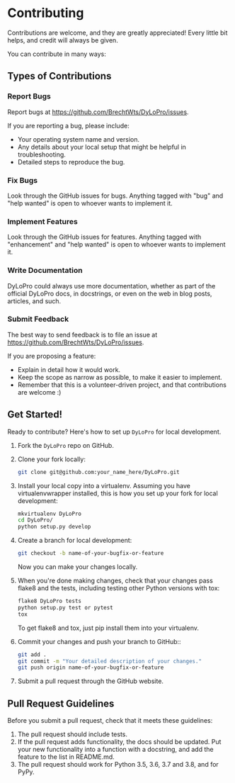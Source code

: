 # Contributing


Contributions are welcome, and they are greatly appreciated! Every little bit
helps, and credit will always be given.

You can contribute in many ways:

## Types of Contributions


### Report Bugs


Report bugs at https://github.com/BrechtWts/DyLoPro/issues.

If you are reporting a bug, please include:

- Your operating system name and version.
- Any details about your local setup that might be helpful in troubleshooting.
- Detailed steps to reproduce the bug.

### Fix Bugs


Look through the GitHub issues for bugs. Anything tagged with "bug" and "help
wanted" is open to whoever wants to implement it.

### Implement Features


Look through the GitHub issues for features. Anything tagged with "enhancement"
and "help wanted" is open to whoever wants to implement it.

### Write Documentation


DyLoPro could always use more documentation, whether as part of the
official DyLoPro docs, in docstrings, or even on the web in blog posts,
articles, and such.

### Submit Feedback


The best way to send feedback is to file an issue at https://github.com/BrechtWts/DyLoPro/issues.

If you are proposing a feature:

- Explain in detail how it would work.
- Keep the scope as narrow as possible, to make it easier to implement.
- Remember that this is a volunteer-driven project, and that contributions
  are welcome :)

## Get Started!


Ready to contribute? Here's how to set up `DyLoPro` for local development.

1. Fork the `DyLoPro` repo on GitHub.
2. Clone your fork locally:
    ```bash
    git clone git@github.com:your_name_here/DyLoPro.git
    ```

3. Install your local copy into a virtualenv. Assuming you have virtualenvwrapper installed, this is how you set up your fork for local development:
    ```bash
    mkvirtualenv DyLoPro
    cd DyLoPro/
    python setup.py develop
    ```
4. Create a branch for local development:
    ```bash
    git checkout -b name-of-your-bugfix-or-feature
    ```

   Now you can make your changes locally.

5. When you're done making changes, check that your changes pass flake8 and the
   tests, including testing other Python versions with tox:
    ```bash
    flake8 DyLoPro tests
    python setup.py test or pytest
    tox
    ```
   To get flake8 and tox, just pip install them into your virtualenv.

6. Commit your changes and push your branch to GitHub::
    ```bash
    git add .
    git commit -m "Your detailed description of your changes."
    git push origin name-of-your-bugfix-or-feature
    ```
7. Submit a pull request through the GitHub website.

## Pull Request Guidelines


Before you submit a pull request, check that it meets these guidelines:

1. The pull request should include tests.
2. If the pull request adds functionality, the docs should be updated. Put
   your new functionality into a function with a docstring, and add the
   feature to the list in README.md.
3. The pull request should work for Python 3.5, 3.6, 3.7 and 3.8, and for PyPy. 